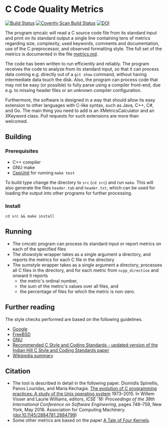 # C Code Quality Metrics

[![Build Status](https://travis-ci.org/dspinellis/cqmetrics.svg?branch=master)](https://travis-ci.org/dspinellis/cqmetrics)
[![Coverity Scan Build Status](https://scan.coverity.com/projects/8464/badge.svg)](https://scan.coverity.com/projects/dspinellis-cqmetrics)
[![DOI](https://zenodo.org/badge/22557991.svg)](https://zenodo.org/badge/latestdoi/22557991)


The program qmcalc will read a C source code file from its standard
input and print on its standard output a single line containing
tens of metrics regarding size, complexity,
used keywords, comments and documentation, use of the C preprocessor,
and observed formatting style.
The full set of the metrics is documented in the file
[metrics.md](https://github.com/dspinellis/cqmetrics/blob/master/metrics.md).

The code has been written to run efficiently and reliably.
The program receives the code to analyze from its standard input,
so that it can process data coming e.g. directly out of a `git show` command,
without having intermediate data touch the disk.
Also, the program can process code
that may not be easy (or possible) to fully parse using a compiler front-end,
due e.g. to missing header files or an unknown compiler configuration.

Furthermore,
the software is designed in a way that should allow its easy extension to
other languages with C-like syntax, such as Java, C++, C#, and Go.
The main thing you need to add is an *X*MetricsCalculator and an
*X*Keyword class.
Pull requests for such extensions are more than welcomed.

## Building

### Prerequisites
* C++ compiler
* GNU make
* [CppUnit](http://sourceforge.net/projects/cppunit/) for running `make test`

To build type change the directory to `src` (`cd src`) and run `make`.
This will also generate the files `header.tab` and `header.txt`,
which can be used for loading the output into other programs
for further processing.

### Install

`cd src && make install`

## Running
* The  *cmcalc* program can process its standard input or report metrics on each of the specified files
* The *showstyle* wrapper takes as a single argument a directory, and reports the metrics for each C file in the directory
* The *sumstyle* wrapper  takes as a single argument a directory, processes all C files in the directory,
  and for each metric from `ncpp_directive` and onward it reports
    * the metric's ordinal number,
    * the sum of the metric's values over all files, and
    * the percentage of files for which the metric is non-zero.

## Further reading
The style checks performed are based on the following guidelines.
* [Google](http://google-styleguide.googlecode.com/svn/trunk/cppguide.xml)
* [FreeBSD](http://www.freebsd.org/cgi/man.cgi?query=style&sektion=9)
* [GNU](https://www.gnu.org/prep/standards/html_node/Formatting.html)
* [Recommended C Style and Coding Standards - updated version of the Indian Hill C Style and Coding Standards paper](http://www.cs.arizona.edu/~mccann/cstyle.html)
* [Wikipedia summary](http://en.wikipedia.org/wiki/Indent_style)

## Citation
* The tool is described in detail in the following paper.
Diomidis Spinellis, Panos Louridas, and Maria Kechagia. [The evolution of C programming practices: A study of the Unix operating system](http://www.dmst.aueb.gr/dds/pubs/conf/2016-ICSE-ProgEvol/html/SLK16.html) 1973–2015. In Willem Visser and Laurie Williams, editors, *ICSE '16: Proceedings of the 38th International Conference on Software Engineering*, pages 748–759, New York, May 2016. Association for Computing Machinery. ([doi:10.1145/2884781.2884799](http://dx.doi.org/10.1145/2884781.2884799))
* Some other metrics are based on the paper [A Tale of Four Kernels](http://www.dmst.aueb.gr/dds/pubs/conf/2008-ICSE-4kernel/html/Spi08b.html).
